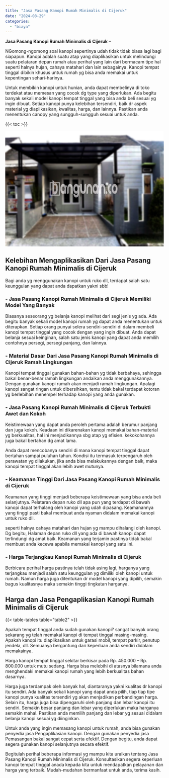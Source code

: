 ```yaml
---
title: "Jasa Pasang Kanopi Rumah Minimalis di Cijeruk"
date: "2024-08-29"
categories: 
  - "biaya"
---
```


**Jasa Pasang Kanopi Rumah Minimalis di Cijeruk** –

NGomong-ngomong soal kanopi sepertinya udah tidak tidak biasa lagi bagi siapapun. Kanopi adalah suatu atap yang diaplikasikan untuk melindungi suatu pelataran depan rumah atau perihal yang lain dari bermacam tipe hal seperti halnya hujan, cahaya matahari dan lain sebagainya. Kanopi tempat tinggal dibikin khusus untuk rumah yg bisa anda memakai untuk kepentingan sehari-harinya.

Untuk membikin kanopi untuk hunian, anda dapat membelinya di toko terdekat atau memesan yang cocok dg type yang diperlukan. Ada begitu banyak sekali model kanopi tempat tinggal yang bisa anda beli sesuai yg ingin dibuat. Setiap kanopi punya kelebihan tersendiri, baik dr aspek material yg diaplikasikan, kwalitas, harga, dan lainnya. Pastikan anda menentukan canopy yang sungguh-sungguh sesuai untuk anda.

{{< toc >}}

![Jasa Pasang Kanopi Rumah Minimalis di Cijeruk](/images/harga-kanopi-minimalis-29.png)

## Kelebihan Mengaplikasikan Dari Jasa Pasang Kanopi Rumah Minimalis di Cijeruk

Bagi anda yg menggunakan kanopi untuk ruko dll, terdapat salah satu keunggulan yang dapat anda dapatkan yakni sbb!

### \- Jasa Pasang Kanopi Rumah Minimalis di Cijeruk Memiliki Model Yang Banyak

Biasanya seseorang yg belanja kanopi melihat dari segi jenis yg ada. Ada begitu banyak sekali model kanopi rumah yg dapat anda menentukan untuk diterapkan. Setiap orang punyai selera sendiri-sendiri di dalam membeli kanopi tempat tinggal yang cocok dengan yang ingin dibuat. Anda dapat belanja sesuai keinginan, salah satu jenis kanopi yang dapat anda memilih contohnya persegi, persegi panjang, dan lainnya.

### \- Material Dasar Dari Jasa Pasang Kanopi Rumah Minimalis di Cijeruk Ramah Lingkungan

Kanopi tempat tinggal gunakan bahan-bahan yg tidak berbahaya, sehingga bakal benar-benar ramah lingkungan andaikan anda menggunakannya. Dengan gunakan kanopi rumah akan menjadi ramah lingkungan. Apalagi kanopi sangat ringan untuk dibersihkan, tentu tidak bakal terdapat kotoran yg berlebihan menempel terhadap kanopi yang anda gunakan.

### \- Jasa Pasang Kanopi Rumah Minimalis di Cijeruk Terbukti Awet dan Kokoh

Keistimewaan yang dapat anda peroleh pertama adalah berumur panjang dan juga kokoh. Keadaan ini dikarenakan kanopi memakai bahan-material yg berkualitas, hal ini menjadikannya sbg atap yg efisien. kekokohannya juga bakal bertahan dg amat lama.

Anda dapat mencobanya sendiri di mana kanopi tempat tinggal dapat bertahan sampai puluhan tahun. Kondisi itu termasuk terpengaruh oleh perawatan yg dilakukan, jika anda bisa melakukannya dengan baik, maka kanopi tempat tinggal akan lebih awet mutunya.

### \- Keamanan Tinggi Dari Jasa Pasang Kanopi Rumah Minimalis di Cijeruk

Keamanan yang tinggi menjadi beberapa keistimewaan yang bisa anda beli selanjutnya. Pelataran depan ruko dll apa pun yang terdapat di bawah kanopi dapat terhalang oleh kanopi yang udah dipasang. Keamanannya yang tinggi pasti bakal membuat anda nyaman didalam memakai kanopi untuk ruko dll.

seperti halnya cahaya matahari dan hujan yg mampu dihalangi oleh kanopi. Dg begitu, Halaman depan ruko dll yang ada di bawah kanopi dapat terlindungi dg amat baik. Keamanan yang terjamin pastinya tidak bakal membuat anda kecewa apabila memakai kanopi yang satu ini.

### \- Harga Terjangkau Kanopi Rumah Minimalis di Cijeruk

Berbicara perihal harga pastinya telah tidak asing lagi, harganya yang terjangkau menjadi salah satu keunggulan yg dimiliki oleh kanopi untuk rumah. Namun harga juga ditentukan dr model kanopi yang dipilih, semakin bagus kualitasnya maka semakin tinggi tingkatan harganya.

## Harga dan Jasa Pengaplikasian Kanopi Rumah Minimalis di Cijeruk

{{< table-tables table="table2" >}}

Apakah tempat tinggal anda sudah gunakan kanopi? sangat banyak orang sekarang yg telah memakai kanopi di tempat tinggal masing-masing. Apakah kanopi itu diaplikasikan untuk garasi mobil, tempat parkir, penutup jendela, dll. Semuanya bergantung dari keperluan anda sendiri didalam memakainya.

Harga kanopi tempat tinggal sekitar berkisar pada Rp. 450.000 – Rp. 800.000 untuk mutu sedang. Harga bisa melebihi di atasnya bilamana anda menghendaki memakai kanopi rumah yang lebih berkualitas bahan dasarnya.

Harga juga terdampak oleh banyak hal, diantaranya yakni kualitas dr kanopi itu sendiri. Ada banyak sekali kanopi yang dapat anda pilih, tiap tiap tipe kanopi punya kualitas tersendiri yg akan menjadikan perbandingan harga. Selain itu, harga juga bisa dipengaruhi oleh panjang dan lebar kanopi itu sendiri. Semakin besar panjang dan lebar yang diperlukan maka harganya semakin mahal. Pastikan anda memilih panjang dan lebar yg sesuai didalam belanja kanopi sesuai yg diinginkan.

Untuk anda yang ingin memasang kanopi untuk rumah, anda bisa gunakan penyedia jasa Pengaplikasian kanopi. Dengan gunakan penyedia jasa Pemasangan bakal sangat cepat serta efektif. Dengan begitu, anda dapat segera gunakan kanopi selanjutnya secara efektif.

Begitulah perihal beberapa informasi yg mampu kita uraikan tentang Jasa Pasang Kanopi Rumah Minimalis di Cijeruk. Konsultasikan segera keperluan kanopi tempat tinggal anada kepada kita untuk mendapatkan pelayanan dan harga yang terbaik. Mudah-mudahan bermanfaat untuk anda, terima kasih.
